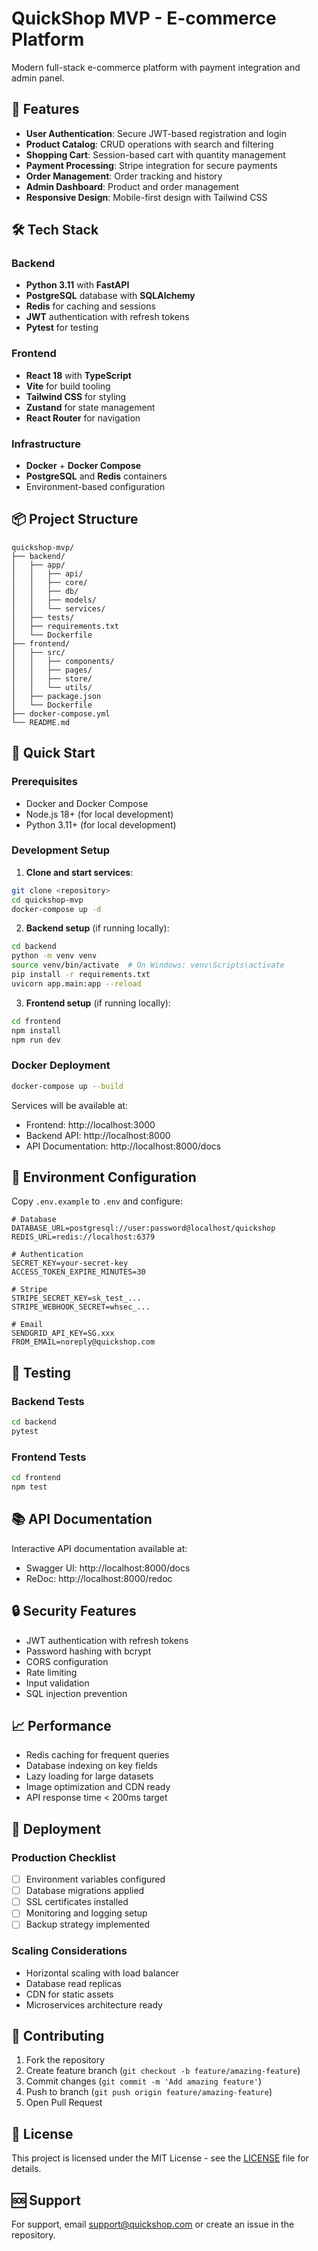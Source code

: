 # QuickShop MVP - E-commerce Platform

Modern full-stack e-commerce platform with payment integration and admin panel.

## 🚀 Features

- **User Authentication**: Secure JWT-based registration and login
- **Product Catalog**: CRUD operations with search and filtering
- **Shopping Cart**: Session-based cart with quantity management
- **Payment Processing**: Stripe integration for secure payments
- **Order Management**: Order tracking and history
- **Admin Dashboard**: Product and order management
- **Responsive Design**: Mobile-first design with Tailwind CSS

## 🛠 Tech Stack

### Backend
- **Python 3.11** with **FastAPI**
- **PostgreSQL** database with **SQLAlchemy**
- **Redis** for caching and sessions
- **JWT** authentication with refresh tokens
- **Pytest** for testing

### Frontend
- **React 18** with **TypeScript**
- **Vite** for build tooling
- **Tailwind CSS** for styling
- **Zustand** for state management
- **React Router** for navigation

### Infrastructure
- **Docker** + **Docker Compose**
- **PostgreSQL** and **Redis** containers
- Environment-based configuration

## 📦 Project Structure

```
quickshop-mvp/
├── backend/
│   ├── app/
│   │   ├── api/
│   │   ├── core/
│   │   ├── db/
│   │   ├── models/
│   │   └── services/
│   ├── tests/
│   ├── requirements.txt
│   └── Dockerfile
├── frontend/
│   ├── src/
│   │   ├── components/
│   │   ├── pages/
│   │   ├── store/
│   │   └── utils/
│   ├── package.json
│   └── Dockerfile
├── docker-compose.yml
└── README.md
```

## 🚀 Quick Start

### Prerequisites
- Docker and Docker Compose
- Node.js 18+ (for local development)
- Python 3.11+ (for local development)

### Development Setup

1. **Clone and start services**:
```bash
git clone <repository>
cd quickshop-mvp
docker-compose up -d
```

2. **Backend setup** (if running locally):
```bash
cd backend
python -m venv venv
source venv/bin/activate  # On Windows: venv\Scripts\activate
pip install -r requirements.txt
uvicorn app.main:app --reload
```

3. **Frontend setup** (if running locally):
```bash
cd frontend
npm install
npm run dev
```

### Docker Deployment

```bash
docker-compose up --build
```

Services will be available at:
- Frontend: http://localhost:3000
- Backend API: http://localhost:8000
- API Documentation: http://localhost:8000/docs

## 🔧 Environment Configuration

Copy `.env.example` to `.env` and configure:

```env
# Database
DATABASE_URL=postgresql://user:password@localhost/quickshop
REDIS_URL=redis://localhost:6379

# Authentication
SECRET_KEY=your-secret-key
ACCESS_TOKEN_EXPIRE_MINUTES=30

# Stripe
STRIPE_SECRET_KEY=sk_test_...
STRIPE_WEBHOOK_SECRET=whsec_...

# Email
SENDGRID_API_KEY=SG.xxx
FROM_EMAIL=noreply@quickshop.com
```

## 🧪 Testing

### Backend Tests
```bash
cd backend
pytest
```

### Frontend Tests
```bash
cd frontend
npm test
```

## 📚 API Documentation

Interactive API documentation available at:
- Swagger UI: http://localhost:8000/docs
- ReDoc: http://localhost:8000/redoc

## 🔒 Security Features

- JWT authentication with refresh tokens
- Password hashing with bcrypt
- CORS configuration
- Rate limiting
- Input validation
- SQL injection prevention

## 📈 Performance

- Redis caching for frequent queries
- Database indexing on key fields
- Lazy loading for large datasets
- Image optimization and CDN ready
- API response time < 200ms target

## 🚢 Deployment

### Production Checklist
- [ ] Environment variables configured
- [ ] Database migrations applied
- [ ] SSL certificates installed
- [ ] Monitoring and logging setup
- [ ] Backup strategy implemented

### Scaling Considerations
- Horizontal scaling with load balancer
- Database read replicas
- CDN for static assets
- Microservices architecture ready

## 🤝 Contributing

1. Fork the repository
2. Create feature branch (`git checkout -b feature/amazing-feature`)
3. Commit changes (`git commit -m 'Add amazing feature'`)
4. Push to branch (`git push origin feature/amazing-feature`)
5. Open Pull Request

## 📄 License

This project is licensed under the MIT License - see the [LICENSE](LICENSE) file for details.

## 🆘 Support

For support, email support@quickshop.com or create an issue in the repository.